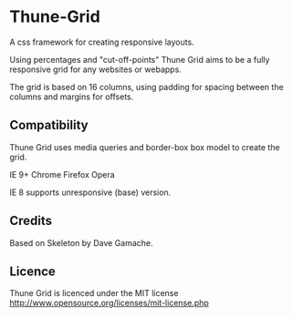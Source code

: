 Thune-Grid
==========

A css framework for creating responsive layouts.

Using percentages and "cut-off-points" Thune Grid aims to be a fully responsive grid for any websites or webapps.

The grid is based on 16 columns, using padding for spacing between the columns and margins for offsets.

Compatibility
-------------

Thune Grid uses media queries and border-box box model to create the grid.

IE 9+
Chrome
Firefox
Opera

IE 8 supports unresponsive (base) version.

Credits
-------

Based on Skeleton by Dave Gamache.

Licence
-------

Thune Grid is licenced under the MIT license http://www.opensource.org/licenses/mit-license.php